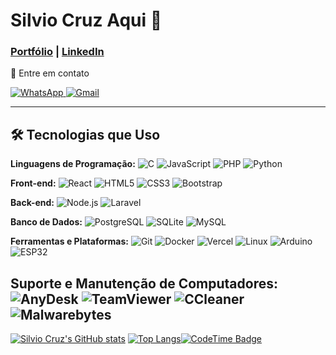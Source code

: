 # Silvio Cruz Aqui 👋  







  
 
### [Portfólio](https://portifolio-silvio-cruz.vercel.app/) | [LinkedIn](https://www.linkedin.com/in/silvio-cruz-933234280/)

<p align="left">💌 Entre em contato </p>

<a href="https://wa.me/554198834032">
  <img src="https://img.shields.io/badge/-WhatsApp-25d366?style=flat-square&labelColor=25d366&logo=whatsapp&logoColor=white" alt="WhatsApp"/>
</a>
<a href="mailto:silviocruz0508@gmail.com">
  <img src="https://img.shields.io/badge/-Gmail-D14836?style=flat-square&logo=gmail&logoColor=white" alt="Gmail"/>
</a>

---

## 🛠️ Tecnologias que Uso

**Linguagens de Programação:**
![C](https://img.shields.io/badge/-C-A8B9CC?style=flat-square&logo=c&logoColor=black)
![JavaScript](https://img.shields.io/badge/-JavaScript-F7DF1E?style=flat-square&logo=javascript&logoColor=black)
![PHP](https://img.shields.io/badge/-PHP-777BB4?style=flat-square&logo=php&logoColor=white)
![Python](https://img.shields.io/badge/-Python-3776AB?style=flat-square&logo=python&logoColor=white)



**Front-end:**
![React](https://img.shields.io/badge/-React-61DAFB?style=flat-square&logo=react&logoColor=black)
![HTML5](https://img.shields.io/badge/-HTML5-E34F26?style=flat-square&logo=html5&logoColor=white)
![CSS3](https://img.shields.io/badge/-CSS3-1572B6?style=flat-square&logo=css3&logoColor=white)
![Bootstrap](https://img.shields.io/badge/-Bootstrap-563D7C?style=flat-square&logo=bootstrap&logoColor=white)

**Back-end:**
![Node.js](https://img.shields.io/badge/-Node.js-339933?style=flat-square&logo=nodedotjs&logoColor=white)
![Laravel](https://img.shields.io/badge/-Laravel-FF2D20?style=flat-square&logo=laravel&logoColor=white)

**Banco de Dados:**
![PostgreSQL](https://img.shields.io/badge/-PostgreSQL-336791?style=flat-square&logo=postgresql&logoColor=white)
![SQLite](https://img.shields.io/badge/-SQLite-003B57?style=flat-square&logo=sqlite&logoColor=white)
![MySQL](https://img.shields.io/badge/-MySQL-4479A1?style=flat-square&logo=mysql&logoColor=white)

**Ferramentas e Plataformas:**
![Git](https://img.shields.io/badge/-Git-F05032?style=flat-square&logo=git&logoColor=white)
![Docker](https://img.shields.io/badge/-Docker-2496ED?style=flat-square&logo=docker&logoColor=white)
![Vercel](https://img.shields.io/badge/-Vercel-000000?style=flat-square&logo=vercel&logoColor=white)
![Linux](https://img.shields.io/badge/-Linux-FCC624?style=flat-square&logo=linux&logoColor=black)
![Arduino](https://img.shields.io/badge/-Arduino-3776AB?style=flat-square&logo=Arduino&logoColor=white)
![ESP32](https://img.shields.io/badge/-ESP32-CC342D?style=flat-square&logo=ESP32&logoColor=white)


**Suporte e Manutenção de Computadores:**
![AnyDesk](https://img.shields.io/badge/-AnyDesk-0078D6?style=flat-square&logo=anydesk&logoColor=white)
![TeamViewer](https://img.shields.io/badge/-TeamViewer-0A84FF?style=flat-square&logo=teamviewer&logoColor=white)
![CCleaner](https://img.shields.io/badge/-CCleaner-2C2E5D?style=flat-square&logo=ccleaner&logoColor=white)
![Malwarebytes](https://img.shields.io/badge/-Malwarebytes-000000?style=flat-square&logo=malwarebytes&logoColor=white)
---

<p>

  [![Silvio Cruz's GitHub stats](https://github-readme-stats.vercel.app/api?username=SilvioCruzDeveloper&show_icons=true&theme=radical&hide=html,css)](https://github.com/SilvioCruzDeveloper) [![Top Langs](https://github-readme-stats.vercel.app/api/top-langs/?username=SilvioCruzDeveloper&layout=donut&theme=dark)](https://github.com/SilvioCruzDeveloper)[![CodeTime Badge](https://img.shields.io/endpoint?style=for-the-badge&color=222&url=https%3A%2F%2Fapi.codetime.dev%2Fshield%3Fid%3D25657%26project%3D%26in=0)](https://codetime.dev)
</p>


